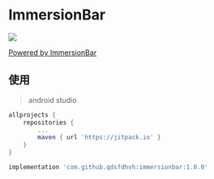 # ImmersionBar

[![](https://jitpack.io/v/qdsfdhvh/immersionbar.svg)](https://jitpack.io/#qdsfdhvh/immersionbar)

[Powered by ImmersionBar](https://github.com/gyf-dev/ImmersionBar)

## 使用

> android studio

```groovy
allprojects {
    repositories {
        ...
        maven { url 'https://jitpack.io' }
    }
}

implementation 'com.github.qdsfdhvh:immersionbar:1.0.0'
```
